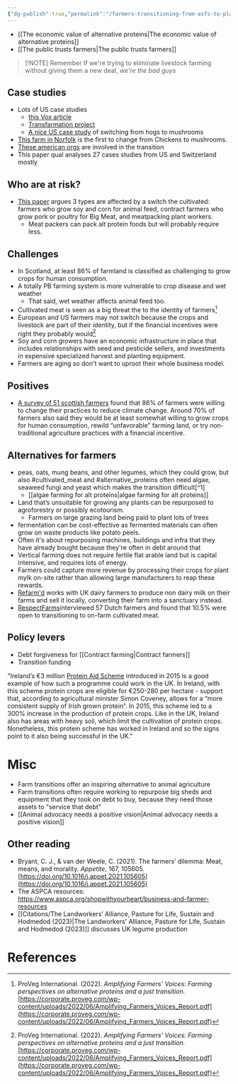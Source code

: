 ```yaml
---
{"dg-publish":true,"permalink":"/farmers-transitioning-from-asfs-to-plants/","tags":["farming","farmers","cultivated_meat","alternative_proteins","precision_fermentation","environment_land"],"created":"2025-10-23T09:43:48.905+01:00","updated":"2025-10-23T09:43:48.905+01:00"}
---
```

 

- [[The economic value of alternative proteins\|The economic value of alternative proteins]]
- [[The public trusts farmers\|The public trusts farmers]] 

> [!NOTE] Remember
> If we're trying to eliminate livestock farming without giving them a new deal, *we're the bad guys*
## Case studies
- Lots of US case studies 
	- [this Vox article](https://www.vox.com/future-perfect/22609382/plant-based-meatless-future-transition-farmers-meatpacking-workers)
	- [Transfarmation project](https://thetransfarmationproject.org/farmers/)
	- [A nice US case study](http://web.archive.org/web/20240830055952/https://www.nytimes.com/2024/08/14/climate/hog-farm-iowa-rewild.html) of switching from hogs to mushrooms
- [This farm in Norfolk](https://thelittlemushroomcompany.co.uk/) is the first to change from Chickens to mushrooms.
- [These american orgs](https://gfi.org/blog/transitioning-from-animal-agriculture/) are involved in the transition
- This paper qual analyses 27 cases studies from US and Switzerland mostly
## Who are at risk?
- [This paper](https://www.frontiersin.org/journals/sustainable-food-systems/articles/10.3389/fsufs.2021.624270/full) argues 3 types are affected by a switch the cultivated: farmers who grow soy and corn for animal feed, contract farmers who grow pork or poultry for Big Meat, and meatpacking plant workers.
	- Meat packers can pack alt protein foods but will probably require less.

## Challenges
- In Scotland, at least 86% of farmland is classified as challenging to grow crops for human consumption.
- A totally PB farming system is more vulnerable to crop disease and wet weather
	- That said, wet weather affects animal feed too.
- Cultivated meat is seen as a big threat the to the identity of farmers[^2]
- European and US farmers may not switch because the crops and livestock are part of their identity, but if the financial incentives were right they probably would[^2]
- Soy and corn growers have an economic infrastructure in place that includes relationships with seed and pesticide sellers, and investments in expensive specialized harvest and planting equipment.
- Farmers are aging so don't want to uproot their whole business model.

## Positives
- [A survey of 51 scottish farmers](https://stockfreefarming.org/survey-report/) found that 86% of farmers were willing to change their practices to reduce climate change. Around 70% of farmers also said they would be at least somewhat willing to grow crops for human consumption, rewild “unfavorable” farming land, or try non-traditional agriculture practices with a financial incentive.
## Alternatives for farmers
- peas, oats, mung beans, and other legumes, which they could grow, but also #cultivated_meat and #alternative_proteins often need algae, seaweed fungi and yeast which makes the transition difficult[^1]
	- [[algae farming for alt proteins\|algae farming for alt proteins]] 
- Land that’s unsuitable for growing any plants can be repurposed to agroforestry or possibly ecotourism.
	- Farmers on large grazing land being paid to plant lots of trees
- fermentation can be cost-effective as fermented materials can often grow on waste products like potato peels.
- Often it's about repurposing machines, buildings and infra that they have already bought because they're often in debt around that
- Vertical farming does not require fertile flat arable land but is capital intensive, and requires lots of energy.
- Farmers could capture more revenue by processing their crops for plant mylk on-site rather than allowing large manufacturers to reap these rewards.
- [Refarm'd](https://en.refarmd.com/en) works with UK dairy farmers to produce non dairy milk on their farms and sell it locally, converting their farm into a sanctuary instead.
- [RespectFarms](https://www.respectfarms.com/blog/the-feasibility-of-cultivated-meat-from-the-farm)interviewed 57 Dutch farmers and found that 10.5% were open to transitioning to on-farm cultivated meat. 

## Policy levers
- Debt forgiveness for [[Contract farming\|Contract farmers]]
- Transition funding

 "Ireland’s €3 million [Protein Aid Scheme](http://vegansustainability.com/wp-content/uploads/2019/06/FullReportPub.pdf) introduced in 2015 is a good example of how such a programme could work in the UK. In Ireland, with this scheme protein crops are eligible for €250-280 per hectare - support that, according to agricultural minister Simon Coveney, allows for a “more consistent supply of Irish grown protein”. In 2015, this scheme led to a 300% increase in the production of protein crops. Like in the UK, Ireland also has areas with heavy soil, which limit the cultivation of protein crops. Nonetheless, this protein scheme has worked in Ireland and so the signs point to it also being successful in the UK."

# Misc
- Farm transitions offer an inspiring alternative to animal agriculture
- Farm transitions often require working to repurpose big sheds and equipment that they took on debt to buy, because they need those assets to "service that debt"
- [[Animal advocacy needs a positive vision\|Animal advocacy needs a positive vision]]
## Other reading
- Bryant, C. J., & van der Weele, C. (2021). The farmers’ dilemma: Meat, means, and morality. _Appetite_, 167, 105605. [https://doi.org/10.1016/j.appet.2021.105605](https://doi.org/10.1016/j.appet.2021.105605)
- The ASPCA resources: https://www.aspca.org/shopwithyourheart/business-and-farmer-resources
- [[Citations/The Landworkers’ Alliance, Pasture for Life, Sustain and Hodmedod (2023)\|The Landworkers’ Alliance, Pasture for Life, Sustain and Hodmedod (2023)]] discusses UK legume production
# References
[^2]: ProVeg International. (2022). _Amplifying Farmers’ Voices: Farming perspectives on alternative proteins and a just transition._ [https://corporate.proveg.com/wp-content/uploads/2022/06/Amplifying_Farmers_Voices_Report.pdf](https://corporate.proveg.com/wp-content/uploads/2022/06/Amplifying_Farmers_Voices_Report.pdf) 
